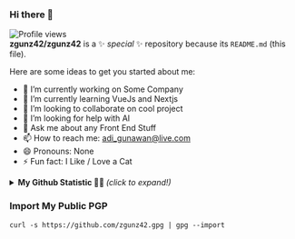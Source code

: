 ### Hi there 👋
![Profile views](https://gpvc.arturio.dev/zgunz42)
<br>
**zgunz42/zgunz42** is a ✨ _special_ ✨ repository because its `README.md` (this file).
  
<summary align="left">
Here are some ideas to get you started about me:

- 🔭 I’m currently working on Some Company
- 🌱 I’m currently learning VueJs and Nextjs
- 👯 I’m looking to collaborate on cool project
- 🤔 I’m looking for help with AI
- 💬 Ask me about any Front End Stuff 
- 📫 How to reach me: adi_gunawan@live.com
- 😄 Pronouns: None
- ⚡ Fun fact: I Like / Love a Cat
</summary>


<details>
<summary> <b> My Github Statistic 🐱‍🏍 </b> <i>(click to expand!)</i> </summary>
  <br />
  
 ![Adi's github stats](https://github-readme-stats.vercel.app/api?username=zgunz42)
 
  </details>

### Import My Public PGP
```
curl -s https://github.com/zgunz42.gpg | gpg --import
```
